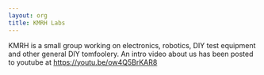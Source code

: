 ```yaml
---
layout: org
title: KMRH Labs
---
```

KMRH is a small group working on electronics, robotics, DIY test equipment and other general DIY tomfoolery. An intro video about us has been posted to youtube at https://youtu.be/ow4Q5BrKAR8
